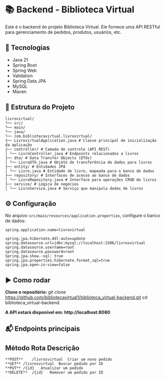 # 📚 **Backend - Biblioteca Virtual**

Este é o backend do projeto Biblioteca Virtual. Ele fornece uma API RESTful para gerenciamento de pedidos, produtos, usuários, etc.

## 🚀 Tecnologias

- Java 21
- Spring Boot
- Spring Web
- Validation
- Spring Data JPA
- MySQL
- Maven

## 📁 Estrutura do Projeto

```
livrovirtual/ 
└── src/ 
└── main/ 
└── java/ 
└── com.bibliotecavirtual.livrovirtual/ 
├── LivrovirtualApplication.java # Classe principal de inicialização da aplicação 
├── controller/ # Camada de controle (API REST) 
│ └── LivroController.java # Endpoints relacionados a livros 
├── dto/ # Data Transfer Objects (DTOs) 
│ └── LivroDTO.java # Objeto de transferência de dados para livros 
├── entity/ # Entidades JPA 
│ └── Livro.java # Entidade de livro, mapeada para o banco de dados 
├── repository/ # Interfaces de acesso ao banco de dados 
│ └── LivroRepository.java # Interface para operações CRUD de livros 
├── service/ # Lógica de negócios 
│ └── LivroService.java # Serviço que manipula dados de livros
```
## ⚙️ Configuração

No arquivo `src/main/resources/application.properties`, configure o banco de dados:

```properties
spring.application.name=livrovirtual

spring.jpa.hibernate.ddl-auto=update
spring.datasource.url=jdbc:mysql://localhost:3306/livrosvirtual
spring.datasource.username=root
spring.datasource.password=root
Spring.jpa.show.-sql: true
spring.jpa.properties.hibernate.format_sql=true
spring.jpa.open-in-view=false
```

## ▶️ **Como rodar**
**Clone o repositório:**
git clone https://github.com/bibliotecavirtual1/biblioteca_virtual-backend.git
cd biblioteca_virtual-backend


**A API estará disponível em: http://localhost:8080**

## 📬 **Endpoints principais**


## **Método	Rota	Descrição**

```
**POST**	/livrosvirtual	Criar um novo pedido
**GET**	/livrosvirtual	Buscar pedido por ID
**PUT**	/{id}	Atualizar um pedido
**DELETE**	/{id}	Remover um pedido por ID
```
